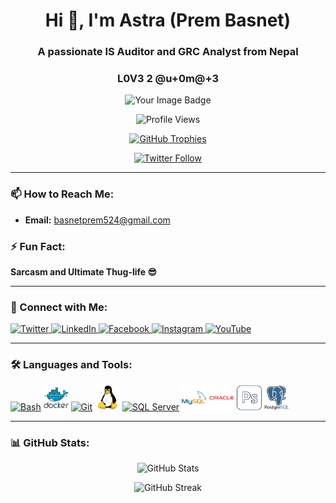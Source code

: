 <h1 align="center">Hi 👋, I'm Astra (Prem Basnet)</h1>
<h3 align="center">A passionate IS Auditor and GRC Analyst from Nepal</h3>
<h3 align="center">L0V3 2 @u+0m@+3</h3>

<p align="center">
  <img src="https://tryhackme-badges.s3.amazonaws.com/astra524.png" alt="Your Image Badge" />
</p>

<p align="center">
  <img src="https://komarev.com/ghpvc/?username=3tternp&label=Profile%20views&color=0e75b6&style=flat" alt="Profile Views" />
</p>

<p align="center">
  <a href="https://github-profile-trophy.vercel.app/?username=3tternp&theme=light">
    <img src="https://github-profile-trophy.vercel.app/?username=3tternp&theme=light" alt="GitHub Trophies" />
  </a>
</p>

<p align="center">
  <a href="https://twitter.com/astra524" target="_blank">
    <img src="https://img.shields.io/twitter/follow/astra524?logo=twitter&style=for-the-badge" alt="Twitter Follow" />
  </a>
</p>

---

### 📫 How to Reach Me:
- **Email:** [basnetprem524@gmail.com](mailto:basnetprem524@gmail.com)

### ⚡ Fun Fact:
**Sarcasm and Ultimate Thug-life 😎**

---

### 🔗 Connect with Me:
<p align="left">
  <a href="https://twitter.com/astra524" target="_blank">
    <img src="https://raw.githubusercontent.com/rahuldkjain/github-profile-readme-generator/master/src/images/icons/Social/twitter.svg" alt="Twitter" height="30" width="40" />
  </a>
  <a href="https://linkedin.com/in/prem-basnet-50565aab/" target="_blank">
    <img src="https://raw.githubusercontent.com/rahuldkjain/github-profile-readme-generator/master/src/images/icons/Social/linked-in-alt.svg" alt="LinkedIn" height="30" width="40" />
  </a>
  <a href="https://www.facebook.com/profile.php?id=100051820911738" target="_blank">
    <img src="https://raw.githubusercontent.com/rahuldkjain/github-profile-readme-generator/master/src/images/icons/Social/facebook.svg" alt="Facebook" height="30" width="40" />
  </a>
  <a href="https://instagram.com/astra.x_ke/" target="_blank">
    <img src="https://raw.githubusercontent.com/rahuldkjain/github-profile-readme-generator/master/src/images/icons/Social/instagram.svg" alt="Instagram" height="30" width="40" />
  </a>
  <a href="https://www.youtube.com/channel/UCOx8z4HZ4MEf-Wkx_f4JP9Q" target="_blank">
    <img src="https://raw.githubusercontent.com/rahuldkjain/github-profile-readme-generator/master/src/images/icons/Social/youtube.svg" alt="YouTube" height="30" width="40" />
  </a>
</p>

---

### 🛠️ Languages and Tools:
<p align="left">
  <a href="https://www.gnu.org/software/bash/" target="_blank"><img src="https://www.vectorlogo.zone/logos/gnu_bash/gnu_bash-icon.svg" alt="Bash" width="40" height="40"/></a>
  <a href="https://www.docker.com/" target="_blank"><img src="https://raw.githubusercontent.com/devicons/devicon/master/icons/docker/docker-original-wordmark.svg" alt="Docker" width="40" height="40"/></a>
  <a href="https://git-scm.com/" target="_blank"><img src="https://www.vectorlogo.zone/logos/git-scm/git-scm-icon.svg" alt="Git" width="40" height="40"/></a>
  <a href="https://www.linux.org/" target="_blank"><img src="https://raw.githubusercontent.com/devicons/devicon/master/icons/linux/linux-original.svg" alt="Linux" width="40" height="40"/></a>
  <a href="https://www.microsoft.com/en-us/sql-server" target="_blank"><img src="https://www.svgrepo.com/show/303229/microsoft-sql-server-logo.svg" alt="SQL Server" width="40" height="40"/></a>
  <a href="https://www.mysql.com/" target="_blank"><img src="https://raw.githubusercontent.com/devicons/devicon/master/icons/mysql/mysql-original-wordmark.svg" alt="MySQL" width="40" height="40"/></a>
  <a href="https://www.oracle.com/" target="_blank"><img src="https://raw.githubusercontent.com/devicons/devicon/master/icons/oracle/oracle-original.svg" alt="Oracle" width="40" height="40"/></a>
  <a href="https://www.photoshop.com/en" target="_blank"><img src="https://raw.githubusercontent.com/devicons/devicon/master/icons/photoshop/photoshop-line.svg" alt="Photoshop" width="40" height="40"/></a>
  <a href="https://www.postgresql.org" target="_blank"><img src="https://raw.githubusercontent.com/devicons/devicon/master/icons/postgresql/postgresql-original-wordmark.svg" alt="PostgreSQL" width="40" height="40"/></a>
</p>

---
### 📊 GitHub Stats:
<p align="center">
  <img src="https://github-readme-stats.vercel.app/api?username=3tternp&show_icons=true&locale=en" alt="GitHub Stats" />
</p>

<p align="center">
  <img src="https://github-readme-streak-stats.herokuapp.com/?user=3tternp" alt="GitHub Streak" />
</p>
